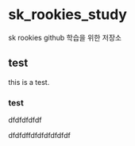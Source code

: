 # sk_rookies_study
sk rookies github 학습을 위한 저장소

## test
this is a test.

### test
dfdfdfdfdf

dfdfdffdfdfdfdfdfdf

